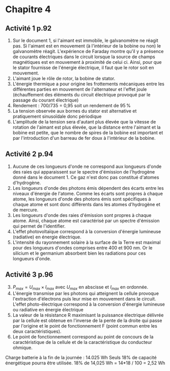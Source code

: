 
# Chapitre 4

## Activité 1 p.92

1. Sur le document 1, si l'aimant est immobile, le galvanomètre ne réagit pas. Si l'aimant est en mouvement (à l'intérieur de la bobine ou non) le galvanomètre réagit. L'expérience de Faraday montre qu'il y a présence de courants électriques dans le circuit lorsque la source de champs magnétiques est en mouvement à proximité de celui ci. Ainsi, pour que le stator fournisse de l'énergie électrique, il faut que le rotor soit en mouvement.
2. L'aimant joue le rôle de rotor, la bobine de stator. 
3. L'énergie thermique a pour origine les frottements mécaniques entre les différentes parties en mouvement de l'alternateur et l'effet joule (échauffement des éléments du circuit électrique provoqué par le passage du courant électrique)
4. Rendement : 700/735 = 0,95 soit un rendement de 95 %
5. La tension observée aux bornes du stator est alternative et pratiquement sinusoïdale donc périodique
6. L'amplitude de la tension sera d'autant plus élevée que la vitesse de rotation de l'aimant est plus élevée, que la distance entre l'aimant et la bobine est petite, que le nombre de spires de la bobine est important et par l'introduction d'un barreau de fer doux à l'intérieur de la bobine. 

## Activité 2 p.94

1. Aucune de ces longueurs d'onde ne correspond aux longueurs d'onde des raies qui apparaissent sur le spectre d'émission de l'hydrogène donné dans le document 1. Ce gaz n'est donc pas constitué d'atomes d'hydrogène. 
2. Les longueurs d'onde des photons émis dépendent des écarts entre les niveaux d'énergie de l'atome. Comme les écarts 
sont propres à chaque atome, les longueurs d'onde des photons émis sont spécifiques à chaque atome et sont donc différents dans les atomes d'hydrogène et de mercure.
3. Les longueurs d'onde des raies d'émission sont propres à chaque atome. Ainsi, chaque atome est caractérisé par un spectre d'émission qui permet de l'identifier. 
4. L'effet photovoltaïque correspond à la conversion d'énergie lumineuse (radiative) en énergie électrique. 
5. L'intensité du rayonnement solaire à la surface de la Terre est maximal pour des longueurs d'ondes comprises entre 400 et 900 nm. Or le silicium et le germanium absorbent bien les radiations pour ces longueurs d'onde.

## Activité 3 p.96

3. $P_{max} = U_{max} \times I_{max}$ avec $U_{max}$ en abscisse et $I_{max}$ en ordonnée. 
4. L'énergie transmise par les photons qui atteignent la cellule provoque l'extraction d'électrons puis leur mise en mouvement dans le circuit. L'effet photo-électrique correspond à la conversion d'énergie lumineuse ou radiative en énergie électrique
5. La valeur de la résistance R maximisant la puissance électrique délivrée par la cellule est obtenue en l'inverse de la pente de la droite qui passe par l'origine et le point de fonctionnement F (point commun entre les deux caractéristiques).
6. Le point de fonctionnement correspond au point de concours de la caractéristique de la cellule et de la caractéristique du conducteur ohmique.

Charge batterie à la fin de la journée : 14.025 Wh
Seuls 18% de capacité énergétique pourra être utilisée. 18% de 14,025 Wh = 14*18 / 100 = 2,52 Wh
<!--stackedit_data:
eyJoaXN0b3J5IjpbLTEwNDMwMzg1MzksLTI5NTAyNzEzOSwxOT
gwMzQ2NjY3LDEwNzk3Mzk0NjYsLTE2NzQwMTk1MjcsODI2NTk2
ODk5LDM3OTMyOTk3Niw4ODQwMjAyOTgsLTE2MTAwNTAxNjgsMj
I2NDc4MTUyXX0=
-->